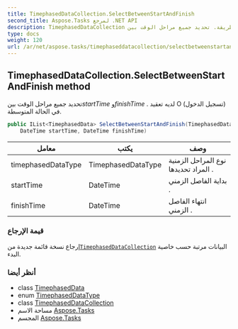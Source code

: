 ```yaml
---
title: TimephasedDataCollection.SelectBetweenStartAndFinish
second_title: Aspose.Tasks لمرجع .NET API
description: TimephasedDataCollection طريقة. تحديد جميع مراحل الوقت بينstartTime وfinishTime . لديه تعقيد O تسجيل الدخول في الحالة المتوسطة.
type: docs
weight: 120
url: /ar/net/aspose.tasks/timephaseddatacollection/selectbetweenstartandfinish/
---
```

## TimephasedDataCollection.SelectBetweenStartAndFinish method

تحديد جميع مراحل الوقت بين*startTime* و*finishTime* . لديه تعقيد O (تسجيل الدخول) في الحالة المتوسطة.

```csharp
public IList<TimephasedData> SelectBetweenStartAndFinish(TimephasedDataType timephasedDataType, 
    DateTime startTime, DateTime finishTime)
```

| معامل | يكتب | وصف |
| --- | --- | --- |
| timephasedDataType | TimephasedDataType | نوع المراحل الزمنية المراد تحديدها . |
| startTime | DateTime | بداية الفاصل الزمني . |
| finishTime | DateTime | انتهاء الفاصل الزمني . |

### قيمة الإرجاع

إرجاع نسخة قائمة جديدة من[`TimephasedDataCollection`](../) البيانات مرتبة حسب خاصية البدء.

### أنظر أيضا

* class [TimephasedData](../../timephaseddata/)
* enum [TimephasedDataType](../../timephaseddatatype/)
* class [TimephasedDataCollection](../)
* مساحة الاسم [Aspose.Tasks](../../timephaseddatacollection/)
* المجسم [Aspose.Tasks](../../../)


